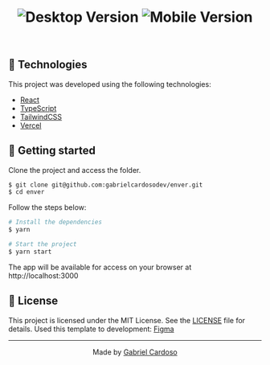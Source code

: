 <h1 align="center">
    <img alt="Desktop Version" title="enver" src="https://i.imgur.com/MmyfjMZ.png" />
    <img alt="Mobile Version" title="enver" src="https://i.imgur.com/1agQs2j.png" />
</h1>

<br>

## 🧪 Technologies

This project was developed using the following technologies:

- [React](https://reactjs.org)
- [TypeScript](https://www.typescriptlang.org/)
- [TailwindCSS](https://tailwindcss.com/)
- [Vercel](https://vercel.com/)

## 🚀 Getting started

Clone the project and access the folder.

```bash
$ git clone git@github.com:gabrielcardosodev/enver.git
$ cd enver
```

Follow the steps below:

```bash
# Install the dependencies
$ yarn

# Start the project
$ yarn start
```

The app will be available for access on your browser at http://localhost:3000

## 📝 License

This project is licensed under the MIT License. See the [LICENSE](LICENSE.md) file for details.
Used this template to development: [Figma](<https://www.figma.com/file/lOJDpQXKXmSKGQ1sjbsQRh/Digital-Agency-Website---Freebie-(Community)?node-id=2%3A472>)

---

<p align="center">Made by <a href="https://github.com/gabrielcardosodev">Gabriel Cardoso</a></p>
